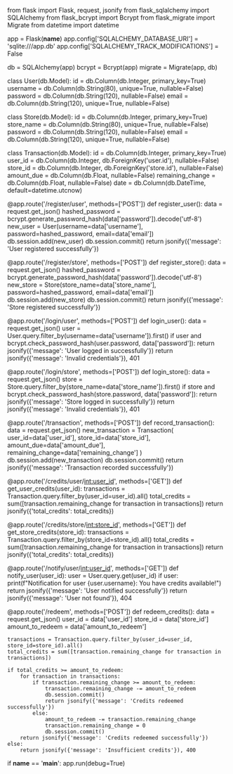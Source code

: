 from flask import Flask, request, jsonify
from flask_sqlalchemy import SQLAlchemy
from flask_bcrypt import Bcrypt
from flask_migrate import Migrate
from datetime import datetime

app = Flask(__name__)
app.config['SQLALCHEMY_DATABASE_URI'] = 'sqlite:///app.db'
app.config['SQLALCHEMY_TRACK_MODIFICATIONS'] = False

db = SQLAlchemy(app)
bcrypt = Bcrypt(app)
migrate = Migrate(app, db)

class User(db.Model):
    id = db.Column(db.Integer, primary_key=True)
    username = db.Column(db.String(80), unique=True, nullable=False)
    password = db.Column(db.String(120), nullable=False)
    email = db.Column(db.String(120), unique=True, nullable=False)

class Store(db.Model):
    id = db.Column(db.Integer, primary_key=True)
    store_name = db.Column(db.String(80), unique=True, nullable=False)
    password = db.Column(db.String(120), nullable=False)
    email = db.Column(db.String(120), unique=True, nullable=False)

class Transaction(db.Model):
    id = db.Column(db.Integer, primary_key=True)
    user_id = db.Column(db.Integer, db.ForeignKey('user.id'), nullable=False)
    store_id = db.Column(db.Integer, db.ForeignKey('store.id'), nullable=False)
    amount_due = db.Column(db.Float, nullable=False)
    remaining_change = db.Column(db.Float, nullable=False)
    date = db.Column(db.DateTime, default=datetime.utcnow)

@app.route('/register/user', methods=['POST'])
def register_user():
    data = request.get_json()
    hashed_password = bcrypt.generate_password_hash(data['password']).decode('utf-8')
    new_user = User(username=data['username'], password=hashed_password, email=data['email'])
    db.session.add(new_user)
    db.session.commit()
    return jsonify({'message': 'User registered successfully'})

@app.route('/register/store', methods=['POST'])
def register_store():
    data = request.get_json()
    hashed_password = bcrypt.generate_password_hash(data['password']).decode('utf-8')
    new_store = Store(store_name=data['store_name'], password=hashed_password, email=data['email'])
    db.session.add(new_store)
    db.session.commit()
    return jsonify({'message': 'Store registered successfully'})

@app.route('/login/user', methods=['POST'])
def login_user():
    data = request.get_json()
    user = User.query.filter_by(username=data['username']).first()
    if user and bcrypt.check_password_hash(user.password, data['password']):
        return jsonify({'message': 'User logged in successfully'})
    return jsonify({'message': 'Invalid credentials'}), 401

@app.route('/login/store', methods=['POST'])
def login_store():
    data = request.get_json()
    store = Store.query.filter_by(store_name=data['store_name']).first()
    if store and bcrypt.check_password_hash(store.password, data['password']):
        return jsonify({'message': 'Store logged in successfully'})
    return jsonify({'message': 'Invalid credentials'}), 401

@app.route('/transaction', methods=['POST'])
def record_transaction():
    data = request.get_json()
    new_transaction = Transaction(
        user_id=data['user_id'],
        store_id=data['store_id'],
        amount_due=data['amount_due'],
        remaining_change=data['remaining_change']
    )
    db.session.add(new_transaction)
    db.session.commit()
    return jsonify({'message': 'Transaction recorded successfully'})

@app.route('/credits/user/<int:user_id>', methods=['GET'])
def get_user_credits(user_id):
    transactions = Transaction.query.filter_by(user_id=user_id).all()
    total_credits = sum([transaction.remaining_change for transaction in transactions])
    return jsonify({'total_credits': total_credits})

@app.route('/credits/store/<int:store_id>', methods=['GET'])
def get_store_credits(store_id):
    transactions = Transaction.query.filter_by(store_id=store_id).all()
    total_credits = sum([transaction.remaining_change for transaction in transactions])
    return jsonify({'total_credits': total_credits})

@app.route('/notify/user/<int:user_id>', methods=['GET'])
def notify_user(user_id):
    user = User.query.get(user_id)
    if user:
        print(f"Notification for user {user.username}: You have credits available!")
        return jsonify({'message': 'User notified successfully'})
    return jsonify({'message': 'User not found'}), 404

@app.route('/redeem', methods=['POST'])
def redeem_credits():
    data = request.get_json()
    user_id = data['user_id']
    store_id = data['store_id']
    amount_to_redeem = data['amount_to_redeem']
    
    transactions = Transaction.query.filter_by(user_id=user_id, store_id=store_id).all()
    total_credits = sum([transaction.remaining_change for transaction in transactions])
    
    if total_credits >= amount_to_redeem:
        for transaction in transactions:
            if transaction.remaining_change >= amount_to_redeem:
                transaction.remaining_change -= amount_to_redeem
                db.session.commit()
                return jsonify({'message': 'Credits redeemed successfully'})
            else:
                amount_to_redeem -= transaction.remaining_change
                transaction.remaining_change = 0
                db.session.commit()
        return jsonify({'message': 'Credits redeemed successfully'})
    else:
        return jsonify({'message': 'Insufficient credits'}), 400

if __name__ == '__main__':
    app.run(debug=True)
